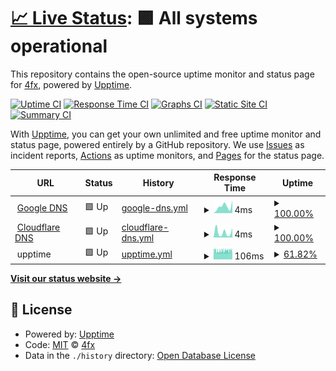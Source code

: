 # [📈 Live Status](https://4fx.github.io/upptime): <!--live status--> **🟩 All systems operational**

This repository contains the open-source uptime monitor and status page for [4fx](https://4fx.github.io/upptime), powered by [Upptime](https://github.com/upptime/upptime).

[![Uptime CI](https://github.com/4fx/upptime/workflows/Uptime%20CI/badge.svg)](https://github.com/4fx/upptime/actions?query=workflow%3A%22Uptime+CI%22)
[![Response Time CI](https://github.com/4fx/upptime/workflows/Response%20Time%20CI/badge.svg)](https://github.com/4fx/upptime/actions?query=workflow%3A%22Response+Time+CI%22)
[![Graphs CI](https://github.com/4fx/upptime/workflows/Graphs%20CI/badge.svg)](https://github.com/4fx/upptime/actions?query=workflow%3A%22Graphs+CI%22)
[![Static Site CI](https://github.com/4fx/upptime/workflows/Static%20Site%20CI/badge.svg)](https://github.com/4fx/upptime/actions?query=workflow%3A%22Static+Site+CI%22)
[![Summary CI](https://github.com/4fx/upptime/workflows/Summary%20CI/badge.svg)](https://github.com/4fx/upptime/actions?query=workflow%3A%22Summary+CI%22)

With [Upptime](https://upptime.js.org), you can get your own unlimited and free uptime monitor and status page, powered entirely by a GitHub repository. We use [Issues](https://github.com/4fx/upptime/issues) as incident reports, [Actions](https://github.com/4fx/upptime/actions) as uptime monitors, and [Pages](https://4fx.github.io/upptime) for the status page.

<!--start: status pages-->
<!-- This summary is generated by Upptime (https://github.com/upptime/upptime) -->
<!-- Do not edit this manually, your changes will be overwritten -->
<!-- prettier-ignore -->
| URL | Status | History | Response Time | Uptime |
| --- | ------ | ------- | ------------- | ------ |
| <img alt="" src="https://icons.duckduckgo.com/ip3/null.ico" height="13"> [Google DNS](8.8.8.8) | 🟩 Up | [google-dns.yml](https://github.com/4fx/upptime/commits/HEAD/history/google-dns.yml) | <details><summary><img alt="Response time graph" src="./graphs/google-dns/response-time-week.png" height="20"> 4ms</summary><br><a href="https://4fx.github.io/upptime/history/google-dns"><img alt="Response time 4" src="https://img.shields.io/endpoint?url=https%3A%2F%2Fraw.githubusercontent.com%2F4fx%2Fupptime%2FHEAD%2Fapi%2Fgoogle-dns%2Fresponse-time.json"></a><br><a href="https://4fx.github.io/upptime/history/google-dns"><img alt="24-hour response time 7" src="https://img.shields.io/endpoint?url=https%3A%2F%2Fraw.githubusercontent.com%2F4fx%2Fupptime%2FHEAD%2Fapi%2Fgoogle-dns%2Fresponse-time-day.json"></a><br><a href="https://4fx.github.io/upptime/history/google-dns"><img alt="7-day response time 4" src="https://img.shields.io/endpoint?url=https%3A%2F%2Fraw.githubusercontent.com%2F4fx%2Fupptime%2FHEAD%2Fapi%2Fgoogle-dns%2Fresponse-time-week.json"></a><br><a href="https://4fx.github.io/upptime/history/google-dns"><img alt="30-day response time 5" src="https://img.shields.io/endpoint?url=https%3A%2F%2Fraw.githubusercontent.com%2F4fx%2Fupptime%2FHEAD%2Fapi%2Fgoogle-dns%2Fresponse-time-month.json"></a><br><a href="https://4fx.github.io/upptime/history/google-dns"><img alt="1-year response time 4" src="https://img.shields.io/endpoint?url=https%3A%2F%2Fraw.githubusercontent.com%2F4fx%2Fupptime%2FHEAD%2Fapi%2Fgoogle-dns%2Fresponse-time-year.json"></a></details> | <details><summary><a href="https://4fx.github.io/upptime/history/google-dns">100.00%</a></summary><a href="https://4fx.github.io/upptime/history/google-dns"><img alt="All-time uptime 98.93%" src="https://img.shields.io/endpoint?url=https%3A%2F%2Fraw.githubusercontent.com%2F4fx%2Fupptime%2FHEAD%2Fapi%2Fgoogle-dns%2Fuptime.json"></a><br><a href="https://4fx.github.io/upptime/history/google-dns"><img alt="24-hour uptime 100.00%" src="https://img.shields.io/endpoint?url=https%3A%2F%2Fraw.githubusercontent.com%2F4fx%2Fupptime%2FHEAD%2Fapi%2Fgoogle-dns%2Fuptime-day.json"></a><br><a href="https://4fx.github.io/upptime/history/google-dns"><img alt="7-day uptime 100.00%" src="https://img.shields.io/endpoint?url=https%3A%2F%2Fraw.githubusercontent.com%2F4fx%2Fupptime%2FHEAD%2Fapi%2Fgoogle-dns%2Fuptime-week.json"></a><br><a href="https://4fx.github.io/upptime/history/google-dns"><img alt="30-day uptime 100.00%" src="https://img.shields.io/endpoint?url=https%3A%2F%2Fraw.githubusercontent.com%2F4fx%2Fupptime%2FHEAD%2Fapi%2Fgoogle-dns%2Fuptime-month.json"></a><br><a href="https://4fx.github.io/upptime/history/google-dns"><img alt="1-year uptime 98.93%" src="https://img.shields.io/endpoint?url=https%3A%2F%2Fraw.githubusercontent.com%2F4fx%2Fupptime%2FHEAD%2Fapi%2Fgoogle-dns%2Fuptime-year.json"></a></details>
| <img alt="" src="https://icons.duckduckgo.com/ip3/null.ico" height="13"> [Cloudflare DNS](1.1.1.1) | 🟩 Up | [cloudflare-dns.yml](https://github.com/4fx/upptime/commits/HEAD/history/cloudflare-dns.yml) | <details><summary><img alt="Response time graph" src="./graphs/cloudflare-dns/response-time-week.png" height="20"> 4ms</summary><br><a href="https://4fx.github.io/upptime/history/cloudflare-dns"><img alt="Response time 4" src="https://img.shields.io/endpoint?url=https%3A%2F%2Fraw.githubusercontent.com%2F4fx%2Fupptime%2FHEAD%2Fapi%2Fcloudflare-dns%2Fresponse-time.json"></a><br><a href="https://4fx.github.io/upptime/history/cloudflare-dns"><img alt="24-hour response time 7" src="https://img.shields.io/endpoint?url=https%3A%2F%2Fraw.githubusercontent.com%2F4fx%2Fupptime%2FHEAD%2Fapi%2Fcloudflare-dns%2Fresponse-time-day.json"></a><br><a href="https://4fx.github.io/upptime/history/cloudflare-dns"><img alt="7-day response time 4" src="https://img.shields.io/endpoint?url=https%3A%2F%2Fraw.githubusercontent.com%2F4fx%2Fupptime%2FHEAD%2Fapi%2Fcloudflare-dns%2Fresponse-time-week.json"></a><br><a href="https://4fx.github.io/upptime/history/cloudflare-dns"><img alt="30-day response time 4" src="https://img.shields.io/endpoint?url=https%3A%2F%2Fraw.githubusercontent.com%2F4fx%2Fupptime%2FHEAD%2Fapi%2Fcloudflare-dns%2Fresponse-time-month.json"></a><br><a href="https://4fx.github.io/upptime/history/cloudflare-dns"><img alt="1-year response time 4" src="https://img.shields.io/endpoint?url=https%3A%2F%2Fraw.githubusercontent.com%2F4fx%2Fupptime%2FHEAD%2Fapi%2Fcloudflare-dns%2Fresponse-time-year.json"></a></details> | <details><summary><a href="https://4fx.github.io/upptime/history/cloudflare-dns">100.00%</a></summary><a href="https://4fx.github.io/upptime/history/cloudflare-dns"><img alt="All-time uptime 98.93%" src="https://img.shields.io/endpoint?url=https%3A%2F%2Fraw.githubusercontent.com%2F4fx%2Fupptime%2FHEAD%2Fapi%2Fcloudflare-dns%2Fuptime.json"></a><br><a href="https://4fx.github.io/upptime/history/cloudflare-dns"><img alt="24-hour uptime 100.00%" src="https://img.shields.io/endpoint?url=https%3A%2F%2Fraw.githubusercontent.com%2F4fx%2Fupptime%2FHEAD%2Fapi%2Fcloudflare-dns%2Fuptime-day.json"></a><br><a href="https://4fx.github.io/upptime/history/cloudflare-dns"><img alt="7-day uptime 100.00%" src="https://img.shields.io/endpoint?url=https%3A%2F%2Fraw.githubusercontent.com%2F4fx%2Fupptime%2FHEAD%2Fapi%2Fcloudflare-dns%2Fuptime-week.json"></a><br><a href="https://4fx.github.io/upptime/history/cloudflare-dns"><img alt="30-day uptime 100.00%" src="https://img.shields.io/endpoint?url=https%3A%2F%2Fraw.githubusercontent.com%2F4fx%2Fupptime%2FHEAD%2Fapi%2Fcloudflare-dns%2Fuptime-month.json"></a><br><a href="https://4fx.github.io/upptime/history/cloudflare-dns"><img alt="1-year uptime 98.93%" src="https://img.shields.io/endpoint?url=https%3A%2F%2Fraw.githubusercontent.com%2F4fx%2Fupptime%2FHEAD%2Fapi%2Fcloudflare-dns%2Fuptime-year.json"></a></details>
| <img alt="" src="https://icons.duckduckgo.com/ip3/null.ico" height="13"> upptime | 🟩 Up | [upptime.yml](https://github.com/4fx/upptime/commits/HEAD/history/upptime.yml) | <details><summary><img alt="Response time graph" src="./graphs/upptime/response-time-week.png" height="20"> 106ms</summary><br><a href="https://4fx.github.io/upptime/history/upptime"><img alt="Response time 175" src="https://img.shields.io/endpoint?url=https%3A%2F%2Fraw.githubusercontent.com%2F4fx%2Fupptime%2FHEAD%2Fapi%2Fupptime%2Fresponse-time.json"></a><br><a href="https://4fx.github.io/upptime/history/upptime"><img alt="24-hour response time 106" src="https://img.shields.io/endpoint?url=https%3A%2F%2Fraw.githubusercontent.com%2F4fx%2Fupptime%2FHEAD%2Fapi%2Fupptime%2Fresponse-time-day.json"></a><br><a href="https://4fx.github.io/upptime/history/upptime"><img alt="7-day response time 106" src="https://img.shields.io/endpoint?url=https%3A%2F%2Fraw.githubusercontent.com%2F4fx%2Fupptime%2FHEAD%2Fapi%2Fupptime%2Fresponse-time-week.json"></a><br><a href="https://4fx.github.io/upptime/history/upptime"><img alt="30-day response time 108" src="https://img.shields.io/endpoint?url=https%3A%2F%2Fraw.githubusercontent.com%2F4fx%2Fupptime%2FHEAD%2Fapi%2Fupptime%2Fresponse-time-month.json"></a><br><a href="https://4fx.github.io/upptime/history/upptime"><img alt="1-year response time 175" src="https://img.shields.io/endpoint?url=https%3A%2F%2Fraw.githubusercontent.com%2F4fx%2Fupptime%2FHEAD%2Fapi%2Fupptime%2Fresponse-time-year.json"></a></details> | <details><summary><a href="https://4fx.github.io/upptime/history/upptime">61.82%</a></summary><a href="https://4fx.github.io/upptime/history/upptime"><img alt="All-time uptime 98.58%" src="https://img.shields.io/endpoint?url=https%3A%2F%2Fraw.githubusercontent.com%2F4fx%2Fupptime%2FHEAD%2Fapi%2Fupptime%2Fuptime.json"></a><br><a href="https://4fx.github.io/upptime/history/upptime"><img alt="24-hour uptime 48.55%" src="https://img.shields.io/endpoint?url=https%3A%2F%2Fraw.githubusercontent.com%2F4fx%2Fupptime%2FHEAD%2Fapi%2Fupptime%2Fuptime-day.json"></a><br><a href="https://4fx.github.io/upptime/history/upptime"><img alt="7-day uptime 61.82%" src="https://img.shields.io/endpoint?url=https%3A%2F%2Fraw.githubusercontent.com%2F4fx%2Fupptime%2FHEAD%2Fapi%2Fupptime%2Fuptime-week.json"></a><br><a href="https://4fx.github.io/upptime/history/upptime"><img alt="30-day uptime 91.21%" src="https://img.shields.io/endpoint?url=https%3A%2F%2Fraw.githubusercontent.com%2F4fx%2Fupptime%2FHEAD%2Fapi%2Fupptime%2Fuptime-month.json"></a><br><a href="https://4fx.github.io/upptime/history/upptime"><img alt="1-year uptime 98.58%" src="https://img.shields.io/endpoint?url=https%3A%2F%2Fraw.githubusercontent.com%2F4fx%2Fupptime%2FHEAD%2Fapi%2Fupptime%2Fuptime-year.json"></a></details>

<!--end: status pages-->

[**Visit our status website →**](https://4fx.github.io/upptime)

## 📄 License

- Powered by: [Upptime](https://github.com/upptime/upptime)
- Code: [MIT](./LICENSE) © [4fx](https://4fx.github.io/upptime)
- Data in the `./history` directory: [Open Database License](https://opendatacommons.org/licenses/odbl/1-0/)
